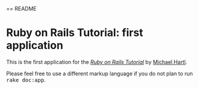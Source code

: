 == README

# Ruby on Rails Tutorial: first application

This is the first application for the
[*Ruby on Rails Tutorial*](http://railstutorial.org/)
by [Michael Hartl](http://michaelhartl.com/).



Please feel free to use a different markup language if you do not plan to run
<tt>rake doc:app</tt>.
